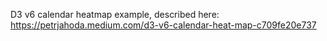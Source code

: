 D3 v6 calendar heatmap example, described here: https://petrjahoda.medium.com/d3-v6-calendar-heat-map-c709fe20e737
